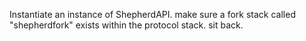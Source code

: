 Instantiate an instance of ShepherdAPI.
make sure a fork stack called "shepherdfork" exists within the protocol stack.
sit back.